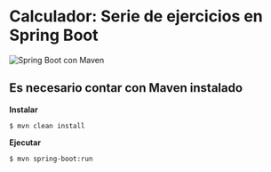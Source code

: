 # Calculador: Serie de ejercicios en Spring Boot


![Spring Boot con Maven](https://codemonkeyjunior.files.wordpress.com/2019/01/maven-java-logo.png)


## Es necesario contar con Maven instalado


**Instalar**

```
$ mvn clean install
```


**Ejecutar**

```
$ mvn spring-boot:run
```

